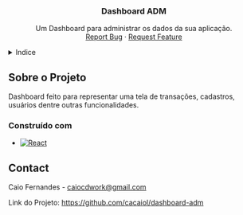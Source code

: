 
<div align="center">
  <a href="https://github.com/github_cacaiol/repo_dashboard-adm">
  </a>

<h3 align="center">Dashboard ADM</h3>

  <p align="center">
    Um Dashboard para administrar os dados da sua aplicação.
    <br />
    <a href="https://github.com/github_cacaiol/issues">Report Bug</a>
    ·
    <a href="https://github.com/github_cacaiol/repo_dashboard-adm/issues">Request Feature</a>
  </p>
</div>


<!-- TABLE OF CONTENTS -->
<details>
  <summary>Indice</summary>
  <ol>
    <li>
      <a href="#sobre-o-projeto">Sobre o Projeto</a>
    <li><a href="#construído-com">Construído com</a></li>
    </li>
    <li><a href="#contact">Contato</a></li>
  </ol>
</details>


<!-- ABOUT THE PROJECT -->
## Sobre o Projeto


Dashboard feito para representar uma tela de transações, cadastros, usuários dentre outras funcionalidades.

### Construído com

* [![React][React.js]][React-url]

## Contact

Caio Fernandes - caiocdwork@gmail.com

Link do Projeto: https://github.com/cacaiol/dashboard-adm


<!-- MARKDOWN LINKS & IMAGES -->
[React.js]: https://img.shields.io/badge/React-20232A?style=for-the-badge&logo=react&logoColor=61DAFB
[React-url]: https://pt-br.reactjs.org/
